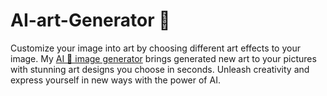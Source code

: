 # AI-art-Generator 🤖
Customize your image into art by choosing different art effects to your image. My <a href="https://github.com/hemant467/AI-art-Generator"> AI 🤖 image generator</a> brings generated new art to your pictures with stunning art designs you choose in seconds. Unleash creativity and express yourself in new ways with the power of AI.

